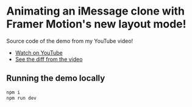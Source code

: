 # Animating an iMessage clone with Framer Motion's new layout mode!

Source code of the demo from my YouTube video!

- [Watch on YouTube](https://www.youtube.com/watch?v=QTptUftCIdA)
- [See the diff from the video](https://github.com/samselikoff/2022-08-24-staggered-imessage-animation/commit/c2b72e20cf8f6cbf7f4f3bc98a631f6c98b7cbf5)

## Running the demo locally

```sh
npm i
npm run dev
```
